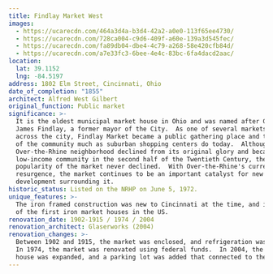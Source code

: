 ```yaml
---
title: Findlay Market West
images:
  - https://ucarecdn.com/464a3d4a-b3d4-42a2-a0e0-113f65ee4730/
  - https://ucarecdn.com/728ca004-c9d6-409f-a60e-139a3d545fec/
  - https://ucarecdn.com/fa89db04-dbe4-4c79-a268-58e420cfb84d/
  - https://ucarecdn.com/a7e33fc3-6bee-4e4c-83bc-6fa4dacd2aac/
location:
  lat: 39.1152
  lng: -84.5197
address: 1802 Elm Street, Cincinnati, Ohio
date_of_completion: "1855"
architect: Alfred West Gilbert
original_function: Public market
significance: >-
  It is the oldest municipal market house in Ohio and was named after General
  James Findlay, a former mayor of the City.  As one of several markets located
  across the city, Findlay Market became a public gathering place and the center
  of the community much as suburban shopping centers do today.  Although the
  Over-the-Rhine neighborhood declined from its original glory and became a
  low-income community in the second half of the Twentieth Century, the
  popularity of the market never declined.  With Over-the-Rhine's current
  resurgence, the market continues to be an important catalyst for new
  development surrounding it.
historic_status: Listed on the NRHP on June 5, 1972.
unique_features: >-
  The iron framed construction was new to Cincinnati at the time, and it was one
  of the first iron market houses in the US.
renovation_date: 1902-1915 / 1974 / 2004
renovation_architect: Glaserworks (2004)
renovation_changes: >-
  Between 1902 and 1915, the market was enclosed, and refrigeration was added. 
  In 1974, the market was renovated using federal funds.  In 2004, the market
  house was expanded, and a parking lot was added that connected to the market.
---
```

